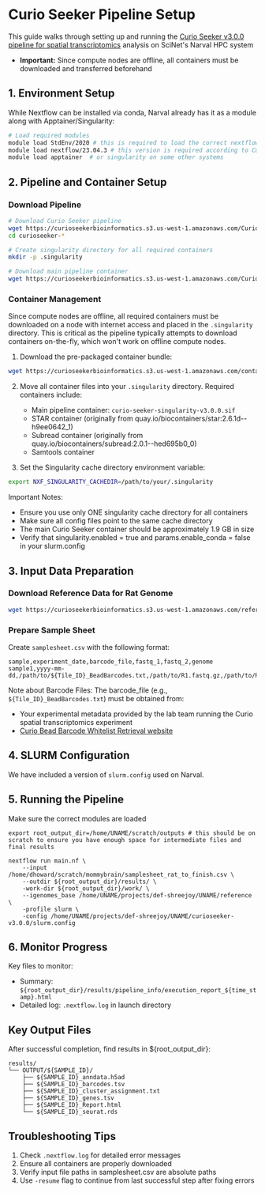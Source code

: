 # Curio Seeker Pipeline Setup 
This guide walks through setting up and running the [Curio Seeker v3.0.0 pipeline for spatial transcriptomics](https://knowledgebase.curiobioscience.com/bioinformatics/seeker-local-installation/) analysis on SciNet's Narval HPC system


- **Important:** Since compute nodes are offline, all containers must be downloaded and transferred beforehand

## 1. Environment Setup
While Nextflow can be installed via conda, Narval already has it as a module along with Apptainer/Singularity:

```bash
# Load required modules
module load StdEnv/2020 # this is required to load the correct nextflow module
module load nextflow/23.04.3 # this version is required according to Curio's documentation
module load apptainer  # or singularity on some other systems
```

## 2. Pipeline and Container Setup

### Download Pipeline
```bash
# Download Curio Seeker pipeline
wget https://curioseekerbioinformatics.s3.us-west-1.amazonaws.com/CurioSeeker_v3.0.0/curioseeker-v3.0.0.tar.gz -O - | tar -xzf -
cd curioseeker-*

# Create singularity directory for all required containers
mkdir -p .singularity

# Download main pipeline container
wget https://curioseekerbioinformatics.s3.us-west-1.amazonaws.com/CurioSeeker_v3.0.0/curio-seeker-singularity-v3.0.0.sif -P .singularity/
```

### Container Management
Since compute nodes are offline, all required containers must be downloaded on a node with internet access and placed in the `.singularity` directory. This is critical as the pipeline typically attempts to download containers on-the-fly, which won't work on offline compute nodes.

1. Download the pre-packaged container bundle:
```bash
wget https://curioseekerbioinformatics.s3.us-west-1.amazonaws.com/containerImages/curioseeker-public-singularity-dec-2024.tar.gz -O - | tar -xzf -
```

2. Move all container files into your `.singularity` directory. Required containers include:
   - Main pipeline container: `curio-seeker-singularity-v3.0.0.sif`
   - STAR container (originally from quay.io/biocontainers/star:2.6.1d--h9ee0642_1)
   - Subread container (originally from quay.io/biocontainers/subread:2.0.1--hed695b0_0)
   - Samtools container

3. Set the Singularity cache directory environment variable:
```bash
export NXF_SINGULARITY_CACHEDIR=/path/to/your/.singularity
```

Important Notes:
- Ensure you use only ONE singularity cache directory for all containers
- Make sure all config files point to the same cache directory
- The main Curio Seeker container should be approximately 1.9 GB in size
- Verify that singularity.enabled = true and params.enable_conda = false in your slurm.config

## 3. Input Data Preparation

### Download Reference Data for Rat Genome
```bash
wget https://curioseekerbioinformatics.s3.us-west-1.amazonaws.com/references/Rattus_norvegicus.tar.gz -O - | tar -xzf -
```

### Prepare Sample Sheet
Create `samplesheet.csv` with the following format:
```csv
sample,experiment_date,barcode_file,fastq_1,fastq_2,genome
sample1,yyyy-mm-dd,/path/to/${Tile_ID}_BeadBarcodes.txt,/path/to/R1.fastq.gz,/path/to/R2.fastq.gz,mRatBN7.2
```
Note about Barcode Files:
The barcode_file (e.g., `${Tile_ID}_BeadBarcodes.txt`) must be obtained from:

- Your experimental metadata provided by the lab team running the Curio spatial transcriptomics experiment
- [Curio Bead Barcode Whitelist Retrieval website](https://knowledgebase.curiobioscience.com/bioinformatics/tile-barcode/)

## 4. SLURM Configuration
We have included a version of `slurm.config` used on Narval.

## 5. Running the Pipeline
Make sure the correct modules are loaded
```
export root_output_dir=/home/UNAME/scratch/outputs # this should be on scratch to ensure you have enough space for intermediate files and final results

nextflow run main.nf \
    --input /home/dhoward/scratch/mommybrain/samplesheet_rat_to_finish.csv \
    --outdir ${root_output_dir}/results/ \
    -work-dir ${root_output_dir}/work/ \
    --igenomes_base /home/UNAME/projects/def-shreejoy/UNAME/reference \
    -profile slurm \
    -config /home/UNAME/projects/def-shreejoy/UNAME/curioseeker-v3.0.0/slurm.config
```

## 6. Monitor Progress
Key files to monitor:
- Summary: `${root_output_dir}/results/pipeline_info/execution_report_${time_stamp}.html`
- Detailed log: `.nextflow.log` in launch directory

## Key Output Files
After successful completion, find results in ${root_output_dir}:
```
results/
└── OUTPUT/${SAMPLE_ID}/
    ├── ${SAMPLE_ID}_anndata.h5ad
    ├── ${SAMPLE_ID}_barcodes.tsv
    ├── ${SAMPLE_ID}_cluster_assignment.txt
    ├── ${SAMPLE_ID}_genes.tsv
    ├── ${SAMPLE_ID}_Report.html
    └── ${SAMPLE_ID}_seurat.rds
```

## Troubleshooting Tips
1. Check `.nextflow.log` for detailed error messages
2. Ensure all containers are properly downloaded
3. Verify input file paths in samplesheet.csv are absolute paths
4. Use `-resume` flag to continue from last successful step after fixing errors
